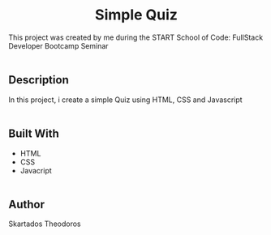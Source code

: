 <h1 align="center">Simple Quiz</h1>
This project was created by me during the START School of Code: FullStack Developer Bootcamp Seminar
<br></br> 

## Description
In this project, i create a simple Quiz using HTML, CSS and Javascript
<br></br>

## Built With 
- HTML
- CSS
- Javacript
<br></br> 

## Author
Skartados Theodoros